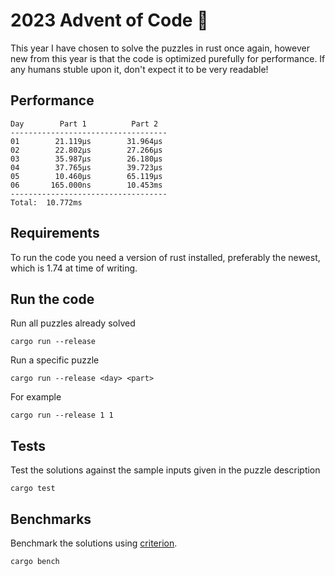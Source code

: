 # 2023 Advent of Code 🦀

This year I have chosen to solve the puzzles in rust once again, however new from this year is that the code is optimized purefully for performance.
If any humans stuble upon it, don't expect it to be very readable!

## Performance
```
Day        Part 1          Part 2
-----------------------------------
01        21.119μs        31.964μs
02        22.802μs        27.266μs
03        35.987μs        26.180μs
04        37.765μs        39.723μs
05        10.460μs        65.119μs
06       165.000ns        10.453ms
-----------------------------------
Total:  10.772ms
```

## Requirements

To run the code you need a version of rust installed, preferably the newest, which is 1.74 at time of writing.

## Run the code

Run all puzzles already solved
```shell
cargo run --release
```

Run a specific puzzle
```shell
cargo run --release <day> <part>
```

For example
```shell
cargo run --release 1 1
```

## Tests
Test the solutions against the sample inputs given in the puzzle description
```shell
cargo test 
```

## Benchmarks

Benchmark the solutions using [criterion](https://github.com/bheisler/criterion.rs).
```shell
cargo bench
```